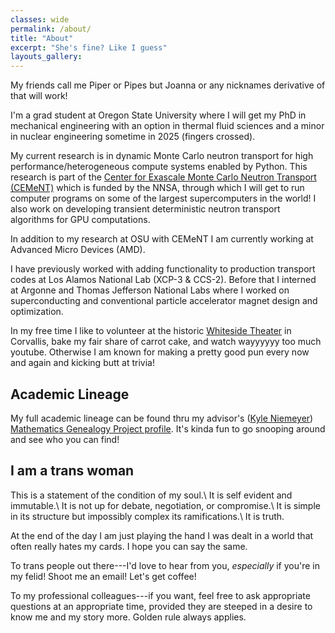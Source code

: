 ```yaml
---
classes: wide
permalink: /about/
title: "About"
excerpt: "She's fine? Like I guess"
layouts_gallery:
---
```


My friends call me Piper or Pipes but Joanna or any nicknames derivative of that will work!

I'm a grad student at Oregon State University where I will get my PhD in mechanical engineering with an option in thermal fluid sciences and a minor in nuclear engineering sometime in 2025 (fingers crossed). 

My current research is in dynamic Monte Carlo neutron transport for high performance/heterogeneous compute systems enabled by Python. This research is part of the [Center for Exascale Monte Carlo Neutron Transport (CEMeNT)](https://cement-psaap.github.io/) which is funded by the NNSA, through which I will get to run computer programs on some of the largest supercomputers in the world! I also work on developing transient deterministic neutron transport algorithms for GPU computations.

In addition to my research at OSU with CEMeNT I am currently working at Advanced Micro Devices (AMD).

I have previously worked with adding functionality to production transport codes at Los Alamos National Lab (XCP-3 & CCS-2). Before that I interned at Argonne and Thomas Jefferson National Labs where I worked on superconducting and conventional particle accelerator magnet design and optimization.

In my free time I like to volunteer at the historic [Whiteside Theater](https://www.whitesidetheatre.org/) in Corvallis, bake my fair share of carrot cake, and watch wayyyyyy too much youtube. Otherwise I am known for making a pretty good pun every now and again and kicking butt at trivia!

## Academic Lineage
My full academic lineage can be found thru my advisor's ([Kyle Niemeyer](https://niemeyer-research-group.github.io/)) [Mathematics Genealogy Project profile](https://www.mathgenealogy.org/id.php?id=180371). It's kinda fun to go snooping around and see who you can find!

## I am a trans woman
This is a statement of the condition of my soul.\\
It is self evident and immutable.\\
It is not up for debate, negotiation, or compromise.\\
It is simple in its structure but impossibly complex its ramifications.\\
It is truth.

At the end of the day I am just playing the hand I was dealt in a world that often really hates my cards.
I hope you can say the same.

To trans people out there---I'd love to hear from you, *especially* if you're in my felid!
Shoot me an email!
Let's get coffee!

To my professional colleagues---if you want, feel free to ask appropriate questions at an appropriate time, provided they are steeped in a desire to know me and my story more.
Golden rule always applies.